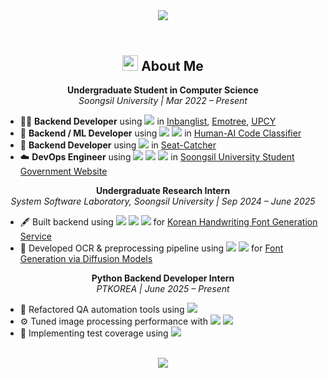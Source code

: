 <header>
  <div align="center">
    <img src="https://capsule-render.vercel.app/api?type=waving&height=280&color=gradient&customColorList=4&text=UIJONG%20YANG&fontAlign=39&textBg=false">
  </div>
</header>

<div align="center">

  <h2>
    <img src="https://raw.githubusercontent.com/Tarikul-Islam-Anik/Animated-Fluent-Emojis/master/Emojis/Hand%20gestures/Backhand%20Index%20Pointing%20Down%20Light%20Skin%20Tone.png" width="25" height="25" />
    About Me
  </h2>

  <p><strong>Undergraduate Student in Computer Science</strong><br>
  <em>Soongsil University | Mar 2022 – Present</em></p>

  <ul align="left">
    <li>👨‍💻 <strong>Backend Developer</strong> using 
      <img src="https://img.shields.io/badge/Django-092E20?style=flat&logo=django&logoColor=white"/> in 
      <a href="https://github.com/Scanf-s/Inbanglist">Inbanglist</a>, 
      <a href="https://github.com/Scanf-s/emotree_backend">Emotree</a>, 
      <a href="https://github.com/sdp-tech/UPCY_BE">UPCY</a>
    </li>
    <li>🤖 <strong>Backend / ML Developer</strong> using 
      <img src="https://img.shields.io/badge/FastAPI-009688?style=flat&logo=fastapi&logoColor=white"/>
      <img src="https://img.shields.io/badge/scikit--learn-F7931E?style=flat&logo=scikit-learn&logoColor=white"/> in 
      <a href="https://github.com/SSU2025-PS-MLProject/Human-AI-Code-Classifier">Human-AI Code Classifier</a>
    </li>
    <li>🚉 <strong>Backend Developer</strong> using 
      <img src="https://img.shields.io/badge/Spring%20Boot-6DB33F?style=flat&logo=spring-boot&logoColor=white"/> in 
      <a href="#">Seat-Catcher</a>
    </li>
    <li>☁️ <strong>DevOps Engineer</strong> using 
      <img src="https://img.shields.io/badge/AWS-232F3E?style=flat&logo=amazonaws&logoColor=white"/>
      <img src="https://img.shields.io/badge/Terraform-623CE4?style=flat&logo=terraform&logoColor=white"/>
      <img src="https://img.shields.io/badge/GitHub%20Actions-2088FF?style=flat&logo=github-actions&logoColor=white"/> in 
      <a href="https://stu.ssu.ac.kr/">Soongsil University Student Government Website</a>
    </li>
  </ul>

  <p><strong>Undergraduate Research Intern</strong><br>
  <em>System Software Laboratory, Soongsil University | Sep 2024 – June 2025</em></p>

  <ul align="left">
    <li>🖋️ Built backend using 
      <img src="https://img.shields.io/badge/Django-092E20?style=flat&logo=django&logoColor=white"/>
      <img src="https://img.shields.io/badge/Celery-37814A?style=flat&logo=celery&logoColor=white"/>
      <img src="https://img.shields.io/badge/Redis-DC382D?style=flat&logo=redis&logoColor=white"/> for 
      <a href="https://www.koreascience.kr/article/CFKO202404272002306.pdf">Korean Handwriting Font Generation Service</a>
    </li>
    <li>🧠 Developed OCR & preprocessing pipeline using 
      <img src="https://img.shields.io/badge/PaddleOCR-00599C?style=flat&logo=paddlepaddle&logoColor=white"/>
      <img src="https://img.shields.io/badge/OpenCV-5C3EE8?style=flat&logo=opencv&logoColor=white"/> for 
      <a href="https://kips.or.kr/bbs/confn/article/4259">Font Generation via Diffusion Models</a>
    </li>
  </ul>

  <p><strong>Python Backend Developer Intern</strong><br>
    <em>PTKOREA | June 2025 – Present</em>
  </p>
  
  <ul align="left">
    <li>🧪 Refactored QA automation tools using 
      <img src="https://img.shields.io/badge/FastAPI-009688?style=flat&logo=fastapi&logoColor=white"/>
    </li>
    <li>⚙️ Tuned image processing performance with 
      <img src="https://img.shields.io/badge/OpenCV-5C3EE8?style=flat&logo=opencv&logoColor=white"/>
      <img src="https://img.shields.io/badge/Optuna-004880?style=flat&logo=optuna&logoColor=white"/>
    </li>
    <li>🧪 Implementing test coverage using 
      <img src="https://img.shields.io/badge/Pytest-0A9EDC?style=flat&logo=pytest&logoColor=white"/>
    </li>
  </ul>



  <br>

  <img src="https://capsule-render.vercel.app/api?type=waving&color=gradient&customColorList=4&height=120&animation=fadeIn&section=footer&fontAlign=70">
</div>
